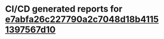 # CI/CD generated reports for [e7abfa26c227790a2c7048d18b41151397567d10](https://github.com/hydephp/develop/commit/e7abfa26c227790a2c7048d18b41151397567d10)
